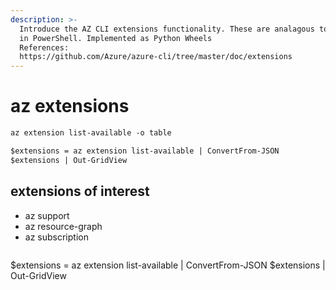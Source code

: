 ```yaml
---
description: >-
  Introduce the AZ CLI extensions functionality. These are analagous to modules
  in PowerShell. Implemented as Python Wheels
  References:
  https://github.com/Azure/azure-cli/tree/master/doc/extensions
---
```


# az extensions

```ps
az extension list-available -o table

$extensions = az extension list-available | ConvertFrom-JSON
$extensions | Out-GridView 


```

## extensions of interest

- az support
- az resource-graph
- az subscription
  
```ps


```
$extensions = az extension list-available | ConvertFrom-JSON
$extensions | Out-GridView 


